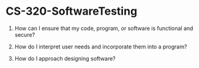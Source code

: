 # CS-320-SoftwareTesting

1. How can I ensure that my code, program, or software is functional and secure?
   
2. How do I interpret user needs and incorporate them into a program?
   
3. How do I approach designing software?
